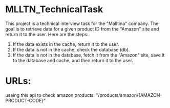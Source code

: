 # MLLTN_TechnicalTask

This project is a technical interview task for the "Malltina" company. The goal is to retrieve data for a given product ID from the "Amazon" site and return it to the user. Here are the steps:

1. If the data exists in the cache, return it to the user.
2. If the data is not in the cache, check the database (db).
3. If the data is not in the database, fetch it from the "Amazon" site, save it to the database and cache, and then return it to the user.

# URLs:
useing this api to check amazon products: "/products/amazon/{AMAZON-PRODUCT-CODE}"